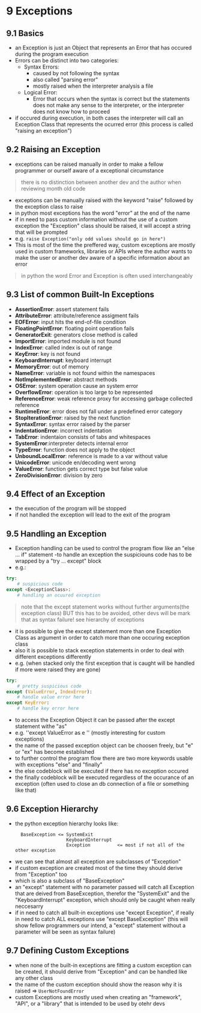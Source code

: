 # 9 Exceptions
## 9.1 Basics
- an Exception is just an Object that represents an Error that has occured during the program execution
- Errors can be distinct into two categories:
    - Syntax Errors:
        - caused by not following the syntax
        - also called "parsing error"
        - mostly raised when the interpreter analysis a file
    - Logical Error:
        - Error that occurs when the syntax is correct but the statements does not make any sense to the interpreter, or the interpreter does not know how to proceed
- if occured during execution, in both cases the interpreter will call an Exception Class that represents the ocurred error (this process is called "raising an exception")

## 9.2 Raising an Exception
- exceptions can be raised manually in order to make a fellow programmer or ourself aware of a exceptional circumstance
> there is no distinction between another dev and the author when reviewing month old code
- exceptions can be manually raised with the keyword "raise" followed by the exception class to raise
- in python most exceptions has the word "error" at the end of the name
- if in need to pass custom information without the use of a custom exception the "Exception" class should be raised, it will accept a string that will be prompted 
- e.g. ``raise Exception("only odd values should go in here")``
- This is most of the time the preffered way, custom exceptions are mostly used in custom frameworks, libraries or APIs where the author wants to make the user or another dev aware of a specific information about an error
> in python the word Error and Exception is often used interchangeably

## 9.3 List of common Built-In Exceptions
- **AssertionError**:  assert statement fails
- **AttributeError**: attribute/reference assigment fails
- **EOFError**: input hits the end-of-file condition
- **FloatingPointError**: floating point operation fails
- **GeneratorExit**: generators close method is called
- **ImportError**: imported module is not found
- **IndexError**: called index is out of range
- **KeyError**: key is not found
- **KeyboardInterrupt**: keyboard interrupt
- **MemoryError**: out of memory
- **NameError**: variable is not found within the namespaces
- **NotImplementedError**: abstract methods
- **OSError**: system operation cause an system error
- **OverflowError**: operation is too large to be represented
- **ReferenceError**: weak reference proxy for accessing garbage collected reference
- **RuntimeError**: error does not fall under a predefined error category
- **StopIterationError**: raised by the next function
- **SyntaxError**: syntax error raised by the parser
- **IndentationError**: incorrect indentation
- **TabError**: indentaion consists of tabs and whitespaces
- **SystemError**:interpreter detects internal error
- **TypeError**: function does not apply to the object
- **UnboundLocalError**: reference is made to a var without value
- **UnicodeError**: unicode en/decoding went wrong
- **ValueError**: function gets correct type but false value
- **ZeroDivisionError**: division by zero

## 9.4 Effect of an Exception
- the execution of the program will be stopped
- if not handled the exception will lead to the exit of the program

## 9.5 Handling an Exception
- Exception handling can be used to control the program flow like an "else ... if" statement
-to handle an exception the suspiciouns code has to be wrapped by a "try ... except" block
- e.g.:
```python
try:
    # suspicious code
except <ExceptionClass>:
    # handling an ocuured exception
```
> note that the except statement works without further arguments(the exception class) BUT this has to be avoided, other devs will be mark that as syntax failure! see hierarchy of exceptions
- it is possible to give the except statement more than one Exception Class as argument in order to catch more than one occuring exception class
- also it is possible to stack exception statements in order to deal with different exceptions differently
- e.g. (when stacked only the first exception that is caught will be handled if more were raised they are gone)
```python
try:
    # pretty suspicious code
except (ValueError, IndexError):
    # handle value error here
except KeyError:
    # handle key error here
```
- to access the Exception Object it can be passed after the except statement withe "as"
- e.g. ''except ValueError as e '' (mostly interesting for custom exceptions)
- the name of the passed exception object can be choosen freely, but "e" or "ex" has become established
- to further control the program flow there are two more keywords usable with exceptions "else" and "finally"
- the else codeblock will be executed if there has no exception occured
- the finally codeblock will be executed regardless of the occurance of an exception (often used to close an db connection of a file or something like that)

## 9.6 Exception Hierarchy
- the python exception hierarchy looks like:
    >
        BaseException <= SystemExit
                         KeyboardInterrupt
                         Exception          <= most if not all of the other exception
- we can see that almost all exception are subclasses of "Exception"
- if custom exception are created most of the time they should derive from "Exception" too
- which is also a subclass of "BaseException"
- an "except" statement with no parameter passed will catch all Exception that are deived from BaseException, therefor the "SystemExit" and the "KeyboardInterrupt" exception, which should only be caught when really neccesarry
- if in need to catch all built-in exceptions use "except Exception", if really in need to catch ALL exceptions use "except BaseException" (this will show fellow programmers our intend, a "except" statement without a parameter will be seen as syntax failure)

## 9.7 Defining Custom Exceptions
- when none of the built-in exceptions are fitting a custom exception can be created, it should derive from "Exception" and can be handled like any other class
- the name of the custom exception should show the reason why it is raised => ``UserNotFoundError``
- custom Exceptions are mostly used when creating an "framework", "API", or a "library" that is intended to be used by otehr devs
